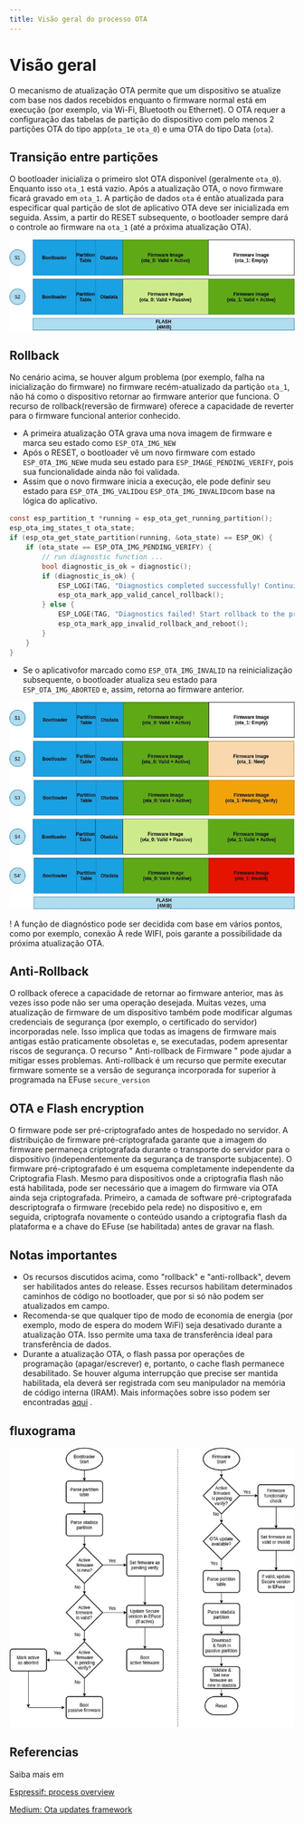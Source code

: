 ```yaml
---
title: Visão geral do processo OTA
---
```


# Visão geral
O mecanismo de atualização OTA permite que um dispositivo se atualize com base nos dados recebidos enquanto o firmware normal está em execução (por exemplo, via Wi-Fi, Bluetooth ou Ethernet).
O OTA requer a configuração das tabelas de partição do dispositivo com pelo menos 2 partições OTA do tipo app(`ota_1`e `ota_0`) e uma OTA do tipo Data (`ota`).


## Transição entre partições
O bootloader inicializa o primeiro slot OTA disponível (geralmente `ota_0`). Enquanto isso `ota_1`  está vazio. 
Após a atualização OTA, o novo firmware ficará gravado em `ota_1`. A partição de dados `ota` é então atualizada para especificar qual partição de slot de aplicativo OTA deve ser inicializada em seguida. Assim, a partir do RESET subsequente, o bootloader sempre dará o controle ao firmware na `ota_1` (até a próxima atualização OTA).

![Transição de layout do Flash](../img/transicao-ota-simples.png)

## Rollback
No cenário acima, se houver algum problema (por exemplo, falha na inicialização do firmware) no firmware recém-atualizado da partição `ota_1`, não há como o dispositivo retornar ao firmware anterior que funciona. O recurso de rollback(reversão de firmware) oferece a capacidade de reverter para o firmware funcional anterior conhecido.

-  A primeira atualização OTA grava uma nova imagem de firmware  e marca seu estado como `ESP_OTA_IMG_NEW`
-  Após o RESET, o bootloader vê um novo firmware com estado `ESP_OTA_IMG_NEW`e muda seu estado para `ESP_IMAGE_PENDING_VERIFY`, pois sua funcionalidade ainda não foi validada.
- Assim que o novo firmware inicia a execução, ele pode definir seu estado para `ESP_OTA_IMG_VALID`ou `ESP_OTA_IMG_INVALID`com base na lógica do aplicativo. 

```c
const esp_partition_t *running = esp_ota_get_running_partition();
esp_ota_img_states_t ota_state;
if (esp_ota_get_state_partition(running, &ota_state) == ESP_OK) {
    if (ota_state == ESP_OTA_IMG_PENDING_VERIFY) {
        // run diagnostic function ...
        bool diagnostic_is_ok = diagnostic();
        if (diagnostic_is_ok) {
            ESP_LOGI(TAG, "Diagnostics completed successfully! Continuing execution ...");
            esp_ota_mark_app_valid_cancel_rollback();
        } else {
            ESP_LOGE(TAG, "Diagnostics failed! Start rollback to the previous version ...");
            esp_ota_mark_app_invalid_rollback_and_reboot();
        }
    }
}
```
- Se o aplicativofor marcado como `ESP_OTA_IMG_INVALID` na reinicialização subsequente, o bootloader atualiza seu estado para `ESP_OTA_IMG_ABORTED` e, assim, retorna ao firmware anterior.

![Transição de layout Flash com atualização OTA de rollback](../img/rollback.png)

! A função de diagnóstico pode ser decidida com base em vários pontos, como por exemplo, conexão À rede WIFI, pois garante a possibilidade da próxima atualização OTA.

## Anti-Rollback
O rollback oferece a capacidade de retornar ao firmware anterior, mas às vezes isso pode não ser uma operação desejada. Muitas vezes, uma atualização de firmware de um dispositivo também pode modificar algumas credenciais de segurança (por exemplo, o certificado do servidor) incorporadas nele. Isso implica que todas as imagens de firmware mais antigas estão praticamente obsoletas e, se executadas, podem apresentar riscos de segurança. O recurso " Anti-rollback de Firmware " pode ajudar a mitigar esses problemas. Anti-rollback é um recurso que permite executar firmware somente se a versão de segurança incorporada for superior à programada na EFuse `secure_version` 


## OTA e Flash encryption 

O firmware pode ser pré-criptografado antes de hospedado no servidor. A distribuição de firmware pré-criptografada garante que a imagem do firmware permaneça criptografada durante o transporte do servidor para o dispositivo (independentemente da segurança de transporte subjacente).
O firmware pré-criptografado é um esquema completamente independente da Criptografia Flash. Mesmo para dispositivos onde a criptografia flash não está habilitada, pode ser necessário que a imagem do firmware via OTA ainda seja criptografada.
Primeiro, a camada de software pré-criptografada descriptografa o firmware (recebido pela rede) no dispositivo e, em seguida, criptografa novamente o conteúdo usando a criptografia flash da plataforma e a chave do EFuse (se habilitada) antes de gravar na flash.

## Notas importantes
- Os recursos discutidos acima, como "rollback" e "anti-rollback", devem ser habilitados antes do release. Esses recursos habilitam determinados caminhos de código no bootloader, que por si só não podem ser atualizados em campo.
-  Recomenda-se que qualquer tipo de modo de economia de energia (por exemplo, modo de espera do modem WiFi) seja desativado durante a atualização OTA. Isso permite uma taxa de transferência ideal para transferência de dados.
- Durante a atualização OTA, o flash passa por operações de programação (apagar/escrever) e, portanto, o cache flash permanece desabilitado. Se houver alguma interrupção que precise ser mantida habilitada, ela deverá ser registrada com seu manipulador na memória de código interna (IRAM). Mais informações sobre isso podem ser encontradas [aqui](https://docs.espressif.com/projects/esp-idf/en/latest/esp32/api-reference/peripherals/spi_flash/index.html) .

## fluxograma 

![Fluxograma simplificado de atualização OTA](../img/fluxograma-ota.png)


## Referencias 

Saiba mais em 

[Espressif: process overview](https://docs.espressif.com/projects/esp-idf/en/stable/esp32c3/api-reference/system/ota.html#ota-process-overview)

[Medium: Ota updates framework](https://medium.com/the-esp-journal/ota-updates-framework-ab5438e30c12)
